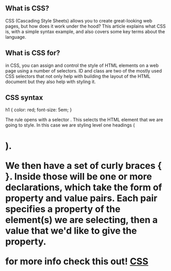 ## What is CSS?

CSS (Cascading Style Sheets) allows you to create great-looking web pages, but how does it work under the hood? This article explains what CSS is, with a simple syntax example, and also covers some key terms about the language.

## What is CSS for?

in CSS, you can assign and control the style of HTML elements on a web page using a number of selectors. ID and class are two of the mostly used CSS selectors that not only help with building the layout of the HTML document but they also help with styling it.

## CSS syntax

h1 {
    color: red;
    font-size: 5em;
}

The rule opens with a selector . This selects the HTML element that we are going to style. In this case we are styling level one headings (<h1>).

We then have a set of curly braces { }. Inside those will be one or more declarations, which take the form of property and value pairs. Each pair specifies a property of the element(s) we are selecting, then a value that we'd like to give the property.

for more info check this out! [CSS](https://developer.mozilla.org/en-US/docs/Learn/CSS/First_steps/What_is_CSS#what_is_css_for
)